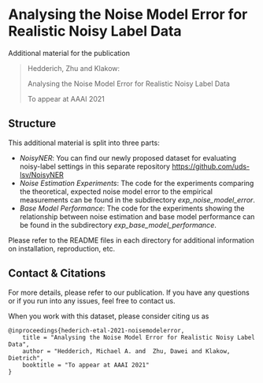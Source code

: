 # Analysing the Noise Model Error for Realistic Noisy Label Data

Additional material for the publication

> Hedderich, Zhu and Klakow:
>
> Analysing the Noise Model Error for Realistic Noisy Label Data
>
> To appear at AAAI 2021


## Structure

This additional material is split into three parts:

* *NoisyNER*: You can find our newly proposed dataset for evaluating noisy-label settings in this separate repository https://github.com/uds-lsv/NoisyNER
* *Noise Estimation Experiments*: The code for the experiments comparing the theoretical, expected noise model error to the empirical measurements can be found in the subdirectory *exp_noise_model_error*.
* *Base Model Performance*: The code for the experiments showing the relationship between noise estimation and base model performance can be found in the subdirectory *exp_base_model_performance*.

Please refer to the README files in each directory for additional information on installation, reproduction, etc.

## Contact & Citations

For more details, please refer to our publication. If you have any questions or if you run into any issues, feel free to contact us.

When you work with this dataset, please consider citing us as

```
@inproceedings{hederich-etal-2021-noisemodelerror,
    title = "Analysing the Noise Model Error for Realistic Noisy Label Data",
    author = "Hedderich, Michael A. and  Zhu, Dawei and Klakow, Dietrich",
    booktitle = "To appear at AAAI 2021"
}
```


